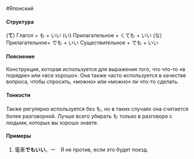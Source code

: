 #Японский 
#### Структура
(**て**) Глагол + も + いい
(い) Прилагательное + くても + いい
(な) Прилагательное+ でも + いい
Существительное + でも + いい
#### Пояснение
Конструкция, которая используется для выражения того, что что-то «в порядке» или «все хорошо». Она также часто используется в качестве вопроса, чтобы спросить, «можно» или «можно» ли что-то сделать.
#### Тонкости
 Также регулярно используется без も, но в таких случаях она считается более разговорной. Лучше всего убирать も только в разговоре с людьми, которых вы хорошо знаете.
#### Примеры
1. 電車**でもいい**。ー　Я не против, если это будет поезд.